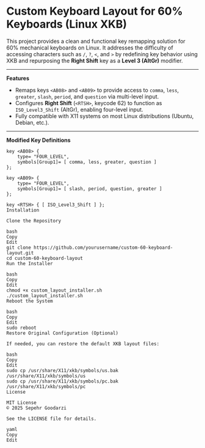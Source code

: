 # Custom Keyboard Layout for 60% Keyboards (Linux XKB)

This project provides a clean and functional key remapping solution for 60% mechanical keyboards on Linux. It addresses the difficulty of accessing characters such as `/`, `?`, `<`, and `>` by redefining key behavior using XKB and repurposing the **Right Shift** key as a **Level 3 (AltGr)** modifier.

---

**Features**

- Remaps keys `<AB08>` and `<AB09>` to provide access to `comma`, `less`, `greater`, `slash`, `period`, and `question` via multi-level input.
- Configures **Right Shift** (`<RTSH>`, keycode 62) to function as `ISO_Level3_Shift` (AltGr), enabling four-level input.
- Fully compatible with X11 systems on most Linux distributions (Ubuntu, Debian, etc.).

---

**Modified Key Definitions**

```xkb
key <AB08> {
    type= "FOUR_LEVEL",
    symbols[Group1]= [ comma, less, greater, question ]
};

key <AB09> {
    type= "FOUR_LEVEL",
    symbols[Group1]= [ slash, period, question, greater ]
};

key <RTSH> { [ ISO_Level3_Shift ] };
Installation

Clone the Repository

bash
Copy
Edit
git clone https://github.com/yourusername/custom-60-keyboard-layout.git
cd custom-60-keyboard-layout
Run the Installer

bash
Copy
Edit
chmod +x custom_layout_installer.sh
./custom_layout_installer.sh
Reboot the System

bash
Copy
Edit
sudo reboot
Restore Original Configuration (Optional)

If needed, you can restore the default XKB layout files:

bash
Copy
Edit
sudo cp /usr/share/X11/xkb/symbols/us.bak /usr/share/X11/xkb/symbols/us
sudo cp /usr/share/X11/xkb/symbols/pc.bak /usr/share/X11/xkb/symbols/pc
License

MIT License
© 2025 Sepehr Goodarzi

See the LICENSE file for details.

yaml
Copy
Edit
